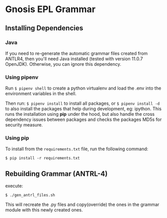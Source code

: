 # Gnosis EPL Grammar

## Installing Dependencies
### Java
If you need to re-generate the automatic grammar files created from ANTLR4, then you'll need Java installed (tested with version 11.0.7 OpenJDK). Otherwise, you can ignore this dependency.

### Using pipenv
Run `$ pipenv shell` to create a python virtualenv and load the .env into the environment variables in the shell.

Then run: `$ pipenv install` to install all packages, or `$ pipenv install -d` to also install the packages that help during development, eg: ipython.
This runs the installation using **pip** under the hood, but also handle the cross dependency issues between packages and checks the packages MD5s for security measure.


### Using pip
To install from the `requirements.txt` file, run the following command:
```
$ pip install -r requirements.txt
```

## Rebuilding Grammar (ANTRL-4)
execute:
```
$ ./gen_antrl_files.sh
```
This will recreate the .py files and copy(override) the ones in the grammar module with this newly created ones.
